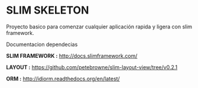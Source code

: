 SLIM SKELETON
=============

Proyecto basico para comenzar cualquier aplicación rapida y ligera con slim framework.

Documentacion dependecias

**SLIM FRAMEWORK :**  http://docs.slimframework.com/

**LAYOUT :**  https://github.com/petebrowne/slim-layout-view/tree/v0.2.1

**ORM :**  http://idiorm.readthedocs.org/en/latest/
